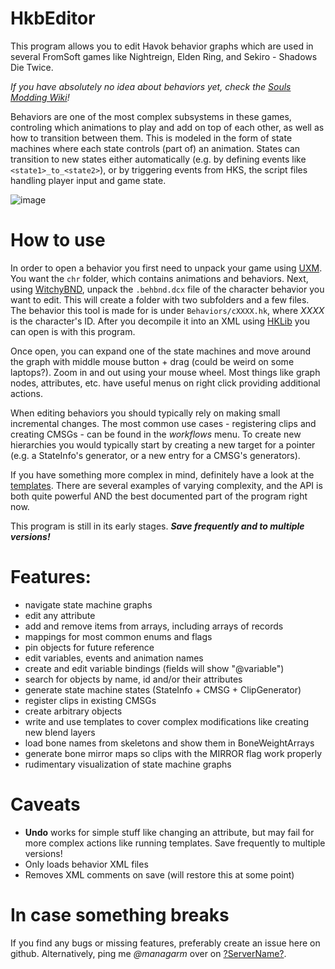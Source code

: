 # HkbEditor
This program allows you to edit Havok behavior graphs which are used in several FromSoft games like Nightreign, Elden Ring, and Sekiro - Shadows Die Twice. 

*If you have absolutely no idea about behaviors yet, check the [Souls Modding Wiki](https://www.soulsmodding.com/doku.php?id=tutorial:main#animations_and_behaviors)!*

Behaviors are one of the most complex subsystems in these games, controling which animations to play and add on top of each other, as well as how to transition between them. This is modeled in the form of state machines where each state controls (part of) an animation. States can transition to new states either automatically (e.g. by defining events like `<state1>_to_<state2>`), or by triggering events from HKS, the script files handling player input and game state.

![image](https://github.com/user-attachments/assets/c9a1fe5a-63c1-44a9-a770-5608277b4c12)

# How to use
In order to open a behavior you first need to unpack your game using [UXM](https://github.com/Nordgaren/UXM-Selective-Unpack). You want the `chr` folder, which contains animations and behaviors. Next, using [WitchyBND](https://github.com/ividyon/WitchyBND), unpack the `.behbnd.dcx` file of the character behavior you want to edit. This will create a folder with two subfolders and a few files. The behavior this tool is made for is under `Behaviors/cXXXX.hk`, where *XXXX* is the character's ID. After you decompile it into an XML using [HKLib](https://github.com/The12thAvenger/HKLib) you can open is with this program.

Once open, you can expand one of the state machines and move around the graph with middle mouse button + drag (could be weird on some laptops?). Zoom in and out using your mouse wheel. Most things like graph nodes, attributes, etc. have useful menus on right click providing additional actions.

When editing behaviors you should typically rely on making small incremental changes. The most common use cases - registering clips and creating CMSGs - can be found in the *workflows* menu. To create new hierarchies you would typically start by creating a new target for a pointer (e.g. a StateInfo's generator, or a new entry for a CMSG's generators). 

If you have something more complex in mind, definitely have a look at the [templates](https://github.com/ndahn/HkbEditor/blob/main/templates/example.py). There are several examples of varying complexity, and the API is both quite powerful AND the best documented part of the program right now.

This program is still in its early stages. 
___Save frequently and to multiple versions!___

# Features:
- navigate state machine graphs
- edit any attribute
- add and remove items from arrays, including arrays of records
- mappings for most common enums and flags
- pin objects for future reference
- edit variables, events and animation names
- create and edit variable bindings (fields will show "@variable")
- search for objects by name, id and/or their attributes
- generate state machine states (StateInfo + CMSG + ClipGenerator)
- register clips in existing CMSGs
- create arbitrary objects
- write and use templates to cover complex modifications like creating new blend layers
- load bone names from skeletons and show them in BoneWeightArrays
- generate bone mirror maps so clips with the MIRROR flag work properly
- rudimentary visualization of state machine graphs

# Caveats
- **Undo** works for simple stuff like changing an attribute, but may fail for more complex actions like running templates. Save frequently to multiple versions!
- Only loads behavior XML files
- Removes XML comments on save (will restore this at some point)

# In case something breaks
If you find any bugs or missing features, preferably create an issue here on github. Alternatively, ping me *@managarm* over on [?ServerName?](https://discord.gg/wzMynmW).
